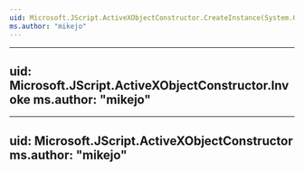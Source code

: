```yaml
---
uid: Microsoft.JScript.ActiveXObjectConstructor.CreateInstance(System.Object[])
ms.author: "mikejo"
---
```


---
uid: Microsoft.JScript.ActiveXObjectConstructor.Invoke
ms.author: "mikejo"
---

---
uid: Microsoft.JScript.ActiveXObjectConstructor
ms.author: "mikejo"
---
